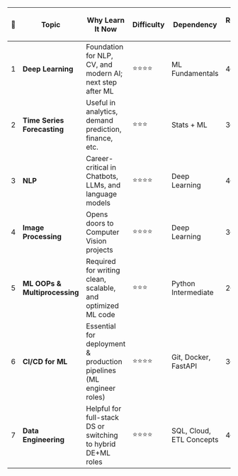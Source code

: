 | 🔢 | **Topic**                     | **Why Learn It Now**                                                | **Difficulty** | **Dependency**           | **Recommended Duration** | **Free Resources**                                                                                                                                                             | **Free Certifications**                                | ✅ Completed | 🟡 Going On | ❌ Not Started |
| -- | ----------------------------- | ------------------------------------------------------------------- | -------------- | ------------------------ | ------------------------ | ------------------------------------------------------------------------------------------------------------------------------------------------------------------------------ | ------------------------------------------------------ | ----------- | ----------- | ------------- |
| 1  | **Deep Learning**             | Foundation for NLP, CV, and modern AI; next step after ML           | ⭐⭐⭐⭐           | ML Fundamentals          | 4–6 weeks                | - [Fast.ai DL](https://course.fast.ai/) <br> - [MIT 6.S191](http://introtodeeplearning.com/) <br> - [Coursera (Audit)](https://www.coursera.org/specializations/deep-learning) | - Fast.ai Cert <br> - TensorFlow Prep Cert (exam paid) | ☐           | ☐           | ☐             |
| 2  | **Time Series Forecasting**   | Useful in analytics, demand prediction, finance, etc.               | ⭐⭐⭐            | Stats + ML               | 3–4 weeks                | - [StatQuest Series](https://www.youtube.com/c/joshstarmer) <br> - [Kaggle Time Series](https://www.kaggle.com/learn/time-series)                                              | - Kaggle Notebooks (reputation)                        | ☐           | ☐           | ☐             |
| 3  | **NLP**                       | Career-critical in Chatbots, LLMs, and language models              | ⭐⭐⭐⭐           | Deep Learning            | 4–5 weeks                | - [HuggingFace Course](https://huggingface.co/learn/nlp-course) <br> - [Stanford CS224n](http://web.stanford.edu/class/cs224n/)                                                | - HuggingFace Cert <br> - NLP Specialization (Audit)   | ☐           | ☐           | ☐             |
| 4  | **Image Processing**          | Opens doors to Computer Vision projects                             | ⭐⭐⭐⭐           | Deep Learning            | 3–4 weeks                | - [OpenCV Docs](https://docs.opencv.org/master/d6/d00/tutorial_py_root.html) <br> - [PyImageSearch](https://pyimagesearch.com/)                                                | - No cert; add GitHub projects                         | ☐           | ☐           | ☐             |
| 5  | **ML OOPs & Multiprocessing** | Required for writing clean, scalable, and optimized ML code         | ⭐⭐⭐            | Python Intermediate      | 2–3 weeks                | - [RealPython](https://realpython.com/tutorials/concurrency/) <br> - [Corey Schafer YouTube](https://www.youtube.com/watch?v=fKl2JW_qrso)                                      | - No cert; show via GitHub code                        | ☐           | ☐           | ☐             |
| 6  | **CI/CD for ML**              | Essential for deployment & production pipelines (ML engineer roles) | ⭐⭐⭐⭐           | Git, Docker, FastAPI     | 3–4 weeks                | - [MLOps Zoomcamp](https://github.com/DataTalksClub/mlops-zoomcamp) <br> - [GitHub Actions Docs](https://docs.github.com/en/actions)                                           | - GitHub Badge (Zoomcamp) <br> - GCP Skill Badges      | ☐           | ☐           | ☐             |
| 7  | **Data Engineering**          | Helpful for full-stack DS or switching to hybrid DE+ML roles        | ⭐⭐⭐⭐           | SQL, Cloud, ETL Concepts | 4–6 weeks                | - [DE Zoomcamp](https://github.com/DataTalksClub/data-engineering-zoomcamp) <br> - [Spark Big Data](https://www.coursera.org/specializations/big-data)                         | - Zoomcamp Badge <br> - GCP BigQuery Badges            | ☐           | ☐           | ☐             |
